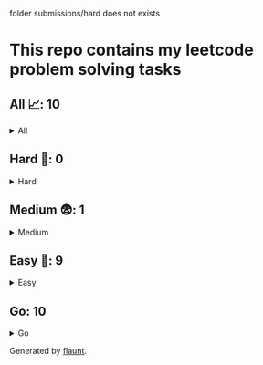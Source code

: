 folder submissions/hard does not exists
# This repo contains my leetcode problem solving tasks

## All 📈: 10

<details>
<summary>All</summary>

| #     | Problem            | Difficulty | Solvings                |
|:-----:|:------------------:|:----------:|:-----------------------:|
|1|[Binary Search](https://leetcode.com/problems/binary-search)|Easy|[Go](submissions/easy/binary-search.go)|
|2|[Climbing Stairs](https://leetcode.com/problems/climbing-stairs)|Easy|[Go](submissions/easy/climbing-stairs.go)|
|3|[Contains Duplicate](https://leetcode.com/problems/contains-duplicate)|Easy|[Go](submissions/easy/contains-duplicate.go)|
|4|[Find All Numbers Disappeared In An Array](https://leetcode.com/problems/find-all-numbers-disappeared-in-an-array)|Easy|[Go](submissions/easy/find-all-numbers-disappeared-in-an-array.go)|
|5|[Kth Largest Element In An Array](https://leetcode.com/problems/kth-largest-element-in-an-array)|Medium|[Go](submissions/medium/kth-largest-element-in-an-array.go)|
|6|[Merge Two Sorted Lists](https://leetcode.com/problems/merge-two-sorted-lists)|Easy|[Go](submissions/easy/merge-two-sorted-lists.go)|
|7|[Missing Number](https://leetcode.com/problems/missing-number)|Easy|[Go](submissions/easy/missing-number.go)|
|8|[Palindrome Linked List](https://leetcode.com/problems/palindrome-linked-list)|Easy|[Go](submissions/easy/palindrome-linked-list.go)|
|9|[Range Sum Query Immutable](https://leetcode.com/problems/range-sum-query-immutable)|Easy|[Go](submissions/easy/range-sum-query-immutable.go)|
|10|[Single Number](https://leetcode.com/problems/single-number)|Easy|[Go](submissions/easy/single-number.go)|
</details>

## Hard 🤯: 0

<details>
<summary>Hard</summary>

| #     | Problem            | Difficulty | Solvings                |
|:-----:|:------------------:|:----------:|:-----------------------:|

</details>

## Medium 😨: 1

<details>
<summary>Medium</summary>

| #     | Problem            | Difficulty | Solvings                |
|:-----:|:------------------:|:----------:|:-----------------------:|
|1|[Kth Largest Element In An Array](https://leetcode.com/problems/kth-largest-element-in-an-array)|Medium|[Go](submissions/medium/kth-largest-element-in-an-array.go)|
</details>

## Easy 🥱: 9

<details>
<summary>Easy</summary>

| #     | Problem            | Difficulty | Solvings                |
|:-----:|:------------------:|:----------:|:-----------------------:|
|1|[Binary Search](https://leetcode.com/problems/binary-search)|Easy|[Go](submissions/easy/binary-search.go)|
|2|[Climbing Stairs](https://leetcode.com/problems/climbing-stairs)|Easy|[Go](submissions/easy/climbing-stairs.go)|
|3|[Contains Duplicate](https://leetcode.com/problems/contains-duplicate)|Easy|[Go](submissions/easy/contains-duplicate.go)|
|4|[Find All Numbers Disappeared In An Array](https://leetcode.com/problems/find-all-numbers-disappeared-in-an-array)|Easy|[Go](submissions/easy/find-all-numbers-disappeared-in-an-array.go)|
|5|[Merge Two Sorted Lists](https://leetcode.com/problems/merge-two-sorted-lists)|Easy|[Go](submissions/easy/merge-two-sorted-lists.go)|
|6|[Missing Number](https://leetcode.com/problems/missing-number)|Easy|[Go](submissions/easy/missing-number.go)|
|7|[Palindrome Linked List](https://leetcode.com/problems/palindrome-linked-list)|Easy|[Go](submissions/easy/palindrome-linked-list.go)|
|8|[Range Sum Query Immutable](https://leetcode.com/problems/range-sum-query-immutable)|Easy|[Go](submissions/easy/range-sum-query-immutable.go)|
|9|[Single Number](https://leetcode.com/problems/single-number)|Easy|[Go](submissions/easy/single-number.go)|
</details>


## Go: 10
<details>
<summary>Go</summary>

| #     | Problem            | Difficulty | Solvings                |
|:-----:|:------------------:|:----------:|:-----------------------:|
|1|[Binary Search](https://leetcode.com/problems/binary-search)|Easy|[Go](submissions/easy/binary-search.go)|
|2|[Climbing Stairs](https://leetcode.com/problems/climbing-stairs)|Easy|[Go](submissions/easy/climbing-stairs.go)|
|3|[Contains Duplicate](https://leetcode.com/problems/contains-duplicate)|Easy|[Go](submissions/easy/contains-duplicate.go)|
|4|[Find All Numbers Disappeared In An Array](https://leetcode.com/problems/find-all-numbers-disappeared-in-an-array)|Easy|[Go](submissions/easy/find-all-numbers-disappeared-in-an-array.go)|
|5|[Kth Largest Element In An Array](https://leetcode.com/problems/kth-largest-element-in-an-array)|Medium|[Go](submissions/medium/kth-largest-element-in-an-array.go)|
|6|[Merge Two Sorted Lists](https://leetcode.com/problems/merge-two-sorted-lists)|Easy|[Go](submissions/easy/merge-two-sorted-lists.go)|
|7|[Missing Number](https://leetcode.com/problems/missing-number)|Easy|[Go](submissions/easy/missing-number.go)|
|8|[Palindrome Linked List](https://leetcode.com/problems/palindrome-linked-list)|Easy|[Go](submissions/easy/palindrome-linked-list.go)|
|9|[Range Sum Query Immutable](https://leetcode.com/problems/range-sum-query-immutable)|Easy|[Go](submissions/easy/range-sum-query-immutable.go)|
|10|[Single Number](https://leetcode.com/problems/single-number)|Easy|[Go](submissions/easy/single-number.go)|
</details>

Generated by [flaunt](https://github.com/vadimalekseev/flaunt).
